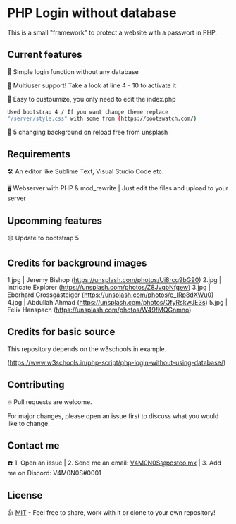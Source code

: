 # PHP Login without database
This is a small "framework" to protect a website with a passwort in PHP.

## Current features
🔸 Simple login function without any database

🔸 Multiuser support! Take a look at line 4 - 10 to activate it

🔸 Easy to custoumize, you only need to edit the index.php

```bash
Used bootstrap 4 / If you want change theme replace 
"/server/style.css" with some from (https://bootswatch.com/)
```
🔸 5 changing background on reload free from unsplash

## Requirements
🛠 An editor like Sublime Text, Visual Studio Code etc.

🖥 Webserver with PHP & mod_rewrite | Just edit the files and upload to your server

## Upcomming features
🟡 Update to bootstrap 5

## Credits for background images
1.jpg | Jeremy Bishop (https://unsplash.com/photos/Ui8rcq9bG90)
2.jpg | Intricate Explorer (https://unsplash.com/photos/Z8JvqbNfgew)
3.jpg | Eberhard Grossgasteiger (https://unsplash.com/photos/e_IRp8dXWu0)
4.jpg | Abdullah Ahmad (https://unsplash.com/photos/QfyRskwJE3s)
5.jpg | Felix Hanspach (https://unsplash.com/photos/W49fMQGnmno)

## Credits for basic source
This repository depends on the w3schools.in example.

(https://www.w3schools.in/php-script/php-login-without-using-database/)

## Contributing
🔥 Pull requests are welcome. 

For major changes, please open an issue first to discuss what you would like to change.

## Contact me
☎️ 1. Open an issue | 2. Send me an email: V4M0N0S@posteo.mx | 3. Add me on Discord: V4M0N0S#0001

## License
👍 [MIT](https://choosealicense.com/licenses/mit/) - Feel free to share, work with it or clone to your own repository!
